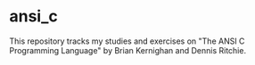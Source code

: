 # ansi_c

This repository tracks my studies and exercises on "The ANSI C Programming Language" by Brian Kernighan and Dennis Ritchie.
